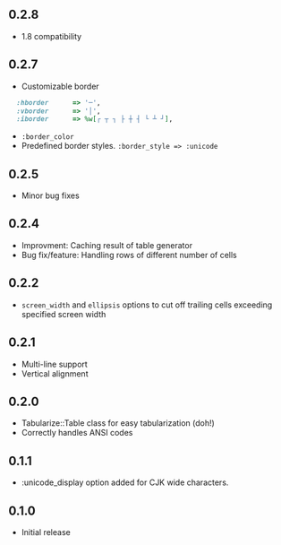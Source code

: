 0.2.8
-----
- 1.8 compatibility

0.2.7
-----
- Customizable border
```ruby
  :hborder      => '─',
  :vborder      => '│',
  :iborder      => %w[┌ ┬ ┐ ├ ┼ ┤ └ ┴ ┘],
```
- `:border_color`
- Predefined border styles. `:border_style => :unicode`

0.2.5
-----
- Minor bug fixes

0.2.4
-----
- Improvment: Caching result of table generator
- Bug fix/feature: Handling rows of different number of cells

0.2.2
-----
- `screen_width` and `ellipsis` options to cut off trailing cells exceeding specified screen width

0.2.1
-----
- Multi-line support
- Vertical alignment

0.2.0
-----
- Tabularize::Table class for easy tabularization (doh!)
- Correctly handles ANSI codes

0.1.1
-----
- :unicode_display option added for CJK wide characters.

0.1.0
-----
- Initial release

